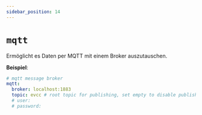 ```yaml
---
sidebar_position: 14
---
```


# `mqtt`

Ermöglicht es Daten per MQTT mit einem Broker auszutauschen.

**Beispiel**:

```yaml
# mqtt message broker
mqtt:
  broker: localhost:1883
  topic: evcc # root topic for publishing, set empty to disable publishing
  # user:
  # password:
```
